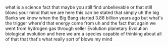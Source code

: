 what is a science fact that maybe you still find unbelievable or that still blows your mind that we are here this can be stated that simply uh the big Banks we know when the Big Bang started 3.88 billion years ago but what's the trigger where'd that energy come from uh and the fact that again we went from hydrogen gas through seller Evolution planetary Evolution biological evolution and here we are a species capable of thinking about all of that that that's what really sort of blows my mind